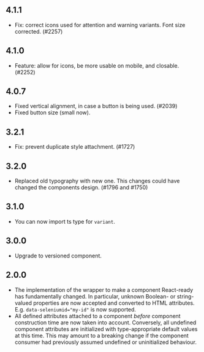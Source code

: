 ## 4.1.1

- Fix: correct icons used for attention and warning variants. Font size corrected. (#2257)

## 4.1.0

- Feature: allow for icons, be more usable on mobile, and closable. (#2252)

## 4.0.7

- Fixed vertical alignment, in case a button is being used. (#2039)
- Fixed button size (small now).

## 3.2.1

- Fix: prevent duplicate style attachment. (#1727)

## 3.2.0

- Replaced old typography with new one. This changes could have changed the components design. (#1796 and #1750)

## 3.1.0

- You can now import ts type for `variant`.

## 3.0.0

- Upgrade to versioned component.

## 2.0.0

- The implementation of the wrapper to make a component React-ready has
  fundamentally changed. In particular, unknown Boolean- or
  string-valued properties are now accepted and converted to HTML
  attributes. E.g. `data-seleniumid="my-id"` is now supported.
- All defined attributes attached to a component _before_ component
  construction time are now taken into account. Conversely, all undefined
  component attributes are initialized with type-appropriate default
  values at this time. This may amount to a breaking change if the
  component consumer had previously assumed undefined or uninitialized
  behaviour.
